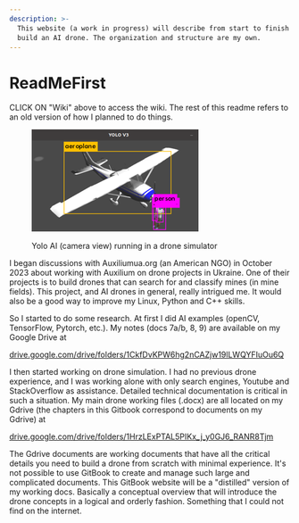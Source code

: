 ```yaml
---
description: >-
  This website (a work in progress) will describe from start to finish how to
  build an AI drone. The organization and structure are my own.
---
```


# ReadMeFirst

CLICK ON "Wiki" above to access the wiki.  The rest of this readme refers to an old version of how I planned to do things.


<figure><img src=".gitbook/assets/image (1).png" alt=""><figcaption><p>Yolo AI (camera view) running in a drone simulator</p></figcaption></figure>

I began discussions with Auxiliumua.org (an American NGO) in October 2023 about working with Auxilium on drone projects in Ukraine. One of their projects is to build drones that can search for and classify mines (in mine fields). This project, and AI drones in general, really intrigued me. It would also be a good way to improve my Linux, Python and C++ skills. &#x20;

So I started to do some research.  At first I did AI examples (openCV, TensorFlow, Pytorch, etc.). My notes (docs 7a/b, 8, 9) are available on my Google Drive at  &#x20;

&#x20;    [drive.google.com/drive/folders/1CkfDvKPW6hg2nCAZjw19lLWQYFIuOu6Q](https://drive.google.com/drive/folders/1CkfDvKPW6hg2nCAZjw19lLWQYFIuOu6Q)

I then started working on drone simulation. I had no previous drone experience, and I was working alone with only search engines, Youtube and StackOverflow as assistance. Detailed technical documentation is critical in such a situation. My main drone working files (.docx) are all located on my Gdrive (the chapters in this Gitbook correspond to documents on my Gdrive) at

&#x20;    [drive.google.com/drive/folders/1HrzLExPTAL5PIKx\_j\_y0GJ6\_RANR8Tjm](https://drive.google.com/drive/folders/1HrzLExPTAL5PIKx\_j\_y0GJ6\_RANR8Tjm)

The Gdrive documents are working documents that have all the critical details you need to build a drone from scratch with minimal experience.  It's not possible to use GitBook to create and manage such large and complicated documents. This GitBook website will be a "distilled" version of my working docs. Basically a conceptual overview that will introduce the drone concepts in a logical and orderly fashion. Something that I could not find on the internet.&#x20;
